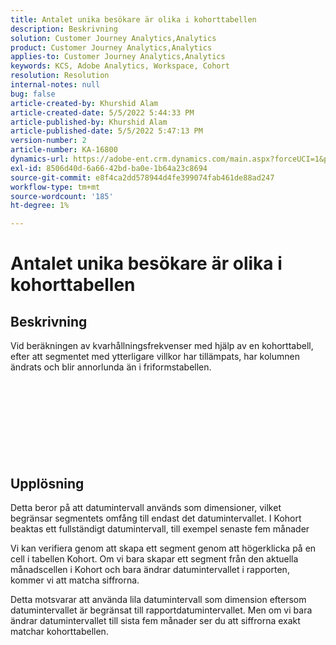 ```yaml
---
title: Antalet unika besökare är olika i kohorttabellen
description: Beskrivning
solution: Customer Journey Analytics,Analytics
product: Customer Journey Analytics,Analytics
applies-to: Customer Journey Analytics,Analytics
keywords: KCS, Adobe Analytics, Workspace, Cohort
resolution: Resolution
internal-notes: null
bug: false
article-created-by: Khurshid Alam
article-created-date: 5/5/2022 5:44:33 PM
article-published-by: Khurshid Alam
article-published-date: 5/5/2022 5:47:13 PM
version-number: 2
article-number: KA-16800
dynamics-url: https://adobe-ent.crm.dynamics.com/main.aspx?forceUCI=1&pagetype=entityrecord&etn=knowledgearticle&id=7dc72e01-9bcc-ec11-a7b5-6045bd00dbbc
exl-id: 8506d40d-6a66-42bd-ba0e-1b64a23c8694
source-git-commit: e8f4ca2dd578944d4fe399074fab461de88ad247
workflow-type: tm+mt
source-wordcount: '185'
ht-degree: 1%

---
```


# Antalet unika besökare är olika i kohorttabellen

## Beskrivning


Vid beräkningen av kvarhållningsfrekvenser med hjälp av en kohorttabell, efter att segmentet med ytterligare villkor har tillämpats, har kolumnen ändrats och blir annorlunda än i friformstabellen.
<br><br><br><br> <br><br> <br><br><br>

## Upplösning


Detta beror på att datumintervall används som dimensioner, vilket begränsar segmentets omfång till endast det datumintervallet. I Kohort beaktas ett fullständigt datumintervall, till exempel senaste fem månader

Vi kan verifiera genom att skapa ett segment genom att högerklicka på en cell i tabellen Kohort. Om vi bara skapar ett segment från den aktuella månadscellen i Kohort och bara ändrar datumintervallet i rapporten, kommer vi att matcha siffrorna.

Detta motsvarar att använda lila datumintervall som dimension eftersom datumintervallet är begränsat till rapportdatumintervallet. Men om vi bara ändrar datumintervallet till sista fem månader ser du att siffrorna exakt matchar kohorttabellen.
